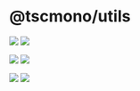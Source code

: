 # @tscmono/utils

[![](https://img.shields.io/npm/v/@tscmono/utils/latest)]() 
[![](https://img.shields.io/npm/v/@tscmono/utils/nightly)]() 

[![](https://img.shields.io/bundlephobia/min/@tscmono/utils)]()
[![](https://img.shields.io/bundlephobia/minzip/@tscmono/utils)]()

[![](https://img.shields.io/npm/l/@tscmono/utils)]() 
[![](https://img.shields.io/badge/developed%20with-Yarn%202-blue)](https://github.com/yarnpkg/berry)
